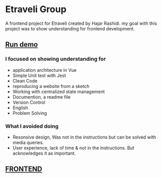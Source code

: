 # Etraveli Group
A frontend project for Etraveli created by Hajar Rashidi. 
my goal with this project was to show understanding for frontend development.

## [Run demo](https://etraveli.netlify.com/)

### I focused on showing understanding for
- application architecture in Vue
- Simple Unit test with Jest
- Clean Code
- reproducing a website from a sketch
- Working with centralized state management
- Documention, a readme file
- Version Control
- English
- Problem Solving

### What I avoided doing
- Resonsive design, Was not in the instructions but can be solved with media queries. 
- User experience, lack of time & not in the instructions. But acknowledges it as important.

## [FRONTEND](https://github.com/hajarrashidi/etraveliGroup/tree/master/frontend)
